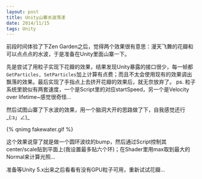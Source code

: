 ```yaml
---
layout: post
title: Unity山寨水波荡漾
date: 2014/11/15
tags: Unity
---
```


前段时间体验了下Zen Garden之后，觉得两个效果很有意思：漫天飞舞的花瓣和可以点点点的水波，于是准备在Unity里面山寨一下。

<!--more-->

先是尝试了用粒子实现下花瓣的效果，结果发现Unity暴露的接口很少，每一帧都`GetParticles, SetParticles`加上计算有点费；而且不太会使用现有的效果调出飘落的效果。最后实现了手指点上去挤开花瓣的效果后，就无奈放弃了。
ps. 粒子系统里貌似有两套速度，一个是Script里的对应startSpeed，另一个是Velocity over lifetime~感觉很奇怪...

然后试图山寨了下水波的效果，用一个脑洞大开的思路做了下，自我感觉还行\_(:з」∠)\_

{% qnimg fakewater.gif %}

这个效果说穿了就是做一个圆环波纹的bump，然后通过Script控制其center/scale贴到平面上(我设置最多贴六个环)；在Shader里用max取到最大的Normal来计算光照...

准备等Unity 5.x出来之后看看有没有GPU粒子可用，重新试试花瓣...